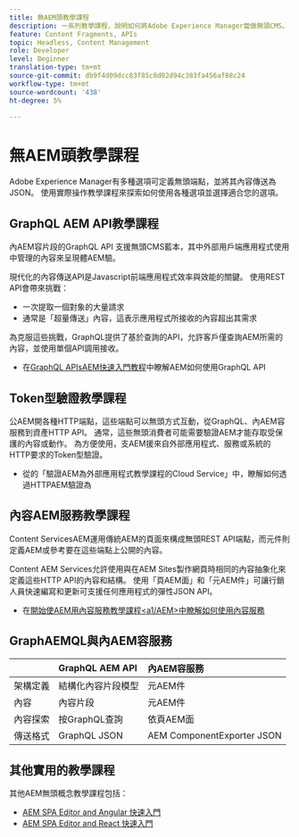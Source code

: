 ```yaml
---
title: 無AEM頭教學課程
description: 一系列教學課程，說明如何將Adobe Experience Manager當做無頭CMS。
feature: Content Fragments, APIs
topic: Headless, Content Management
role: Developer
level: Beginner
translation-type: tm+mt
source-git-commit: db9f4d09dcc83f85c8d02d94c383fa456af88c24
workflow-type: tm+mt
source-wordcount: '438'
ht-degree: 5%

---
```



# 無AEM頭教學課程

Adobe Experience Manager有多種選項可定義無頭端點，並將其內容傳送為JSON。 使用實際操作教學課程來探索如何使用各種選項並選擇適合您的選項。

## GraphQL AEM API教學課程

內AEM容片段的GraphQL API
支援無頭CMS藍本，其中外部用戶端應用程式使用中管理的內容來呈現體AEM驗。

現代化的內容傳送API是Javascript前端應用程式效率與效能的關鍵。 使用REST API會帶來挑戰：

* 一次提取一個對象的大量請求
* 通常是「超量傳送」內容，這表示應用程式所接收的內容超出其需求

為克服這些挑戰，GraphQL提供了基於查詢的API，允許客戶僅查詢AEM所需的內容，並使用單個API調用接收。

* 在[GraphQL APIsAEM快速入門教程](./graphql/overview.md)中瞭解AEM如何使用GraphQL API

## Token型驗證教學課程

公AEM開各種HTTP端點，這些端點可以無頭方式互動，從GraphQL、內AEM容服務到資產HTTP API。 通常，這些無頭消費者可能需要驗證AEM才能存取受保護的內容或動作。 為方便使用，支AEM援來自外部應用程式、服務或系統的HTTP要求的Token型驗證。

* 從[](./authentication/overview.md)的「驗證AEM為外部應用程式教學課程的Cloud Service」中，瞭解如何透過HTTPAEM驗證為

## 內容AEM服務教學課程

Content ServicesAEM運用傳統AEM的頁面來構成無頭REST API端點，而元件則定義AEM或參考要在這些端點上公開的內容。

Content AEM Services允許使用與在AEM Sites製作網頁時相同的內容抽象化來定義這些HTTP API的內容和結構。 使用「頁AEM面」和「元AEM件」可讓行銷人員快速編寫和更新可支援任何應用程式的彈性JSON API。

* 在[開始使AEM用內容服務教學課程&lt;a1/AEM>中瞭解如何使用內容服務](./content-services/overview.md)

## GraphAEMQL與內AEM容服務

|  | GraphQL AEM API | 內AEM容服務 |
|--------------------------------|:-----------------|:---------------------|
| 架構定義 | 結構化內容片段模型 | 元AEM件 |
| 內容 | 內容片段 | 元AEM件 |
| 內容探索 | 按GraphQL查詢 | 依頁AEM面 |
| 傳送格式 | GraphQL JSON | AEM ComponentExporter JSON |

## 其他實用的教學課程

其他AEM無頭概念教學課程包括：

* [AEM SPA Editor and Angular 快速入門](https://experienceleague.adobe.com/docs/experience-manager-learn/spa-angular-tutorial/overview.html)
* [AEM SPA Editor and React 快速入門](https://experienceleague.adobe.com/docs/experience-manager-learn/spa-react-tutorial/overview.html)